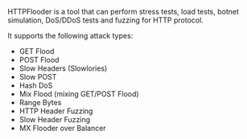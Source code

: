HTTPFlooder is a tool that can perform stress tests, load tests, botnet simulation, DoS/DDoS tests and fuzzing for HTTP protocol.

It supports the following attack types:

  * GET Flood
  * POST Flood
  * Slow Headers (Slowlories)
  * Slow POST
  * Hash DoS
  * Mix Flood (mixing GET/POST Flood)
  * Range Bytes
  * HTTP Header Fuzzing
  * Slow Header Fuzzing
  * MX Flooder over Balancer